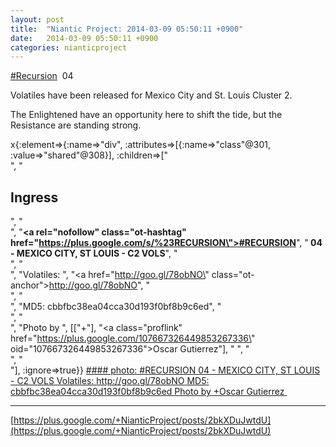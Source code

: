 ```yaml
---
layout: post
title:  "Niantic Project: 2014-03-09 05:50:11 +0900"
date:   2014-03-09 05:50:11 +0900
categories: nianticproject
---
```

[#Recursion](https://plus.google.com/s/%23Recursion "")  04

Volatiles have been released for Mexico City and St. Louis Cluster 2.  

The Enlightened have an opportunity here to shift the tide, but the Resistance are standing strong.

x{:element=>{:name=>"div", :attributes=>[{:name=>"class"@301, :value=>"shared"@308}], :children=>["<br />", "<h2>Ingress</h2>", "<br />", "<b><a rel=\"nofollow\" class=\"ot-hashtag\" href=\"https://plus.google.com/s/%23RECURSION\">#RECURSION</a></b>", "<b> 04 - MEXICO CITY, ST LOUIS - C2 VOLS</b>", "<br />", "<br />", "Volatiles: ", "<a href=\"http://goo.gl/78obNO\" class=\"ot-anchor\">http://goo.gl/78obNO</a>", "<br />", "<br />", "MD5: cbbfbc38ea04cca30d193f0bf8b9c6ed", "<br />", "<br />", "Photo by ", [["+"], "<a class=\"proflink\" href=\"https://plus.google.com/107667326449853267336\" oid=\"107667326449853267336\">Oscar Gutierrez</a>"], " ", "<br />", "<br />"], :ignore=>true}}
[#### photo: #RECURSION 04 - MEXICO CITY, ST LOUIS - C2 VOLS
Volatiles: http://goo.gl/78obNO
MD5: cbbfbc38ea04cca30d193f0bf8b9c6ed
Photo by +Oscar Gutierrez ](https://lh3.googleusercontent.com/-uTjcvj0_HB4/UxuBlwj0xfI/AAAAAAAAmAU/IVeigenkvsM/w1536-h2048/mexcity_map.jpg "")
- - -
[https://plus.google.com/+NianticProject/posts/2bkXDuJwtdU](https://plus.google.com/+NianticProject/posts/2bkXDuJwtdU)
